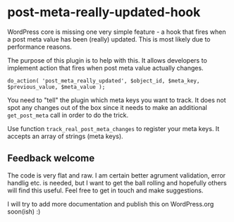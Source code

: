 # post-meta-really-updated-hook

WordPress core is missing one very simple feature - a hook that fires when a post meta value has been (really) updated. This is most likely due to performance reasons.

The purpose of this plugin is to help with this. It allows developers to implement action that fires when post meta value actually changes.

```do_action( 'post_meta_really_updated', $object_id, $meta_key, $previous_value, $meta_value );```

You need to "tell" the plugin which meta keys you want to track. It does not spot any changes out of the box since it needs to make an additional ```get_post_meta``` call in order to do the trick.

Use function ```track_real_post_meta_changes``` to register your meta keys. It accepts an array of strings (meta keys).

## Feedback welcome
The code is very flat and raw. I am certain better agrument validation, error handlig etc. is needed, but I want to get the ball rolling and hopefully others will find this useful. Feel free to get in touch and make suggestions.

I will try to add more documentation and publish this on WordPress.org soon(ish) :)
